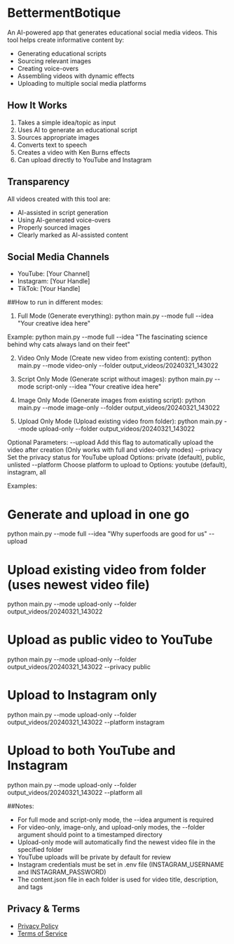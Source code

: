 # BettermentBotique

An AI-powered app that generates educational social media videos. This tool helps create informative content by:
- Generating educational scripts
- Sourcing relevant images
- Creating voice-overs
- Assembling videos with dynamic effects
- Uploading to multiple social media platforms

## How It Works

1. Takes a simple idea/topic as input
2. Uses AI to generate an educational script
3. Sources appropriate images
4. Converts text to speech
5. Creates a video with Ken Burns effects
6. Can upload directly to YouTube and Instagram

## Transparency

All videos created with this tool are:
- AI-assisted in script generation
- Using AI-generated voice-overs
- Properly sourced images
- Clearly marked as AI-assisted content

## Social Media Channels

- YouTube: [Your Channel]
- Instagram: [Your Handle]
- TikTok: [Your Handle]

##How to run in different modes:

1. Full Mode (Generate everything):
python main.py --mode full --idea "Your creative idea here"

Example:
python main.py --mode full --idea "The fascinating science behind why cats always land on their feet"

2. Video Only Mode (Create new video from existing content):
python main.py --mode video-only --folder output_videos/20240321_143022

3. Script Only Mode (Generate script without images):
python main.py --mode script-only --idea "Your creative idea here"

4. Image Only Mode (Generate images from existing script):
python main.py --mode image-only --folder output_videos/20240321_143022

5. Upload Only Mode (Upload existing video from folder):
python main.py --mode upload-only --folder output_videos/20240321_143022

Optional Parameters:
--upload    Add this flag to automatically upload the video after creation
            (Only works with full and video-only modes)
--privacy   Set the privacy status for YouTube upload
            Options: private (default), public, unlisted
--platform  Choose platform to upload to
            Options: youtube (default), instagram, all

Examples:
# Generate and upload in one go
python main.py --mode full --idea "Why superfoods are good for us" --upload

# Upload existing video from folder (uses newest video file)
python main.py --mode upload-only --folder output_videos/20240321_143022

# Upload as public video to YouTube
python main.py --mode upload-only --folder output_videos/20240321_143022 --privacy public

# Upload to Instagram only
python main.py --mode upload-only --folder output_videos/20240321_143022 --platform instagram

# Upload to both YouTube and Instagram
python main.py --mode upload-only --folder output_videos/20240321_143022 --platform all

##Notes:
- For full mode and script-only mode, the --idea argument is required
- For video-only, image-only, and upload-only modes, the --folder argument should point to a timestamped directory
- Upload-only mode will automatically find the newest video file in the specified folder
- YouTube uploads will be private by default for review
- Instagram credentials must be set in .env file (INSTAGRAM_USERNAME and INSTAGRAM_PASSWORD)
- The content.json file in each folder is used for video title, description, and tags

## Privacy & Terms

- [Privacy Policy](https://esper6.github.io/bettermentbotique.github.io/)
- [Terms of Service](https://esper6.github.io/bettermentbotique.github.io/terms) 